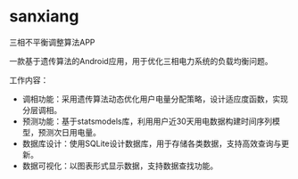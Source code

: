 # sanxiang

三相不平衡调整算法APP



一款基于遗传算法的Android应用，用于优化三相电力系统的负载均衡问题。 



工作内容： 

- 调相功能：采用遗传算法动态优化用户电量分配策略，设计适应度函数，实现分层调相。 
- 预测功能：基于statsmodels库，利用用户近30天用电数据构建时间序列模型，预测次日用电量。 
- 数据库设计：使用SQLite设计数据库，用于存储各类数据，支持高效查询与更新。 
- 数据可视化：以图表形式显示数据，支持数据查找功能。